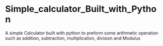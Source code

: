 # Simple_calculator_Built_with_Python
A simple Calculator built with python to preform some arithmetic operation such as addition, subtraction, multiplication, division and Modulus
